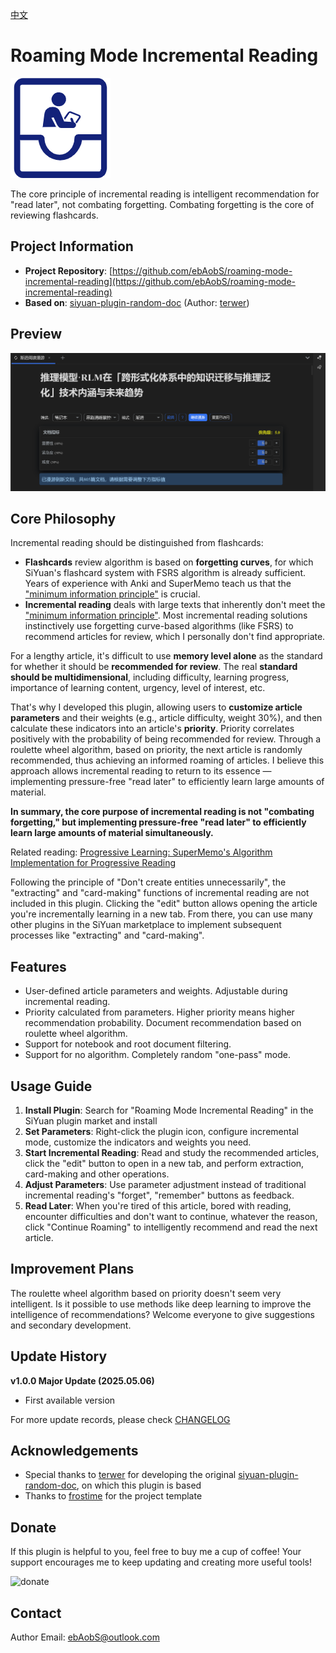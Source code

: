 [中文](README_zh_CN.md)

# Roaming Mode Incremental Reading

<img src="./icon.png" width="160" height="160" alt="icon">

The core principle of incremental reading is intelligent recommendation for "read later", not combating forgetting. Combating forgetting is the core of reviewing flashcards.

## Project Information

- **Project Repository**: [https://github.com/ebAobS/roaming-mode-incremental-reading](https://github.com/ebAobS/roaming-mode-incremental-reading)
- **Based on**: [siyuan-plugin-random-doc](https://github.com/terwer/siyuan-plugin-random-doc.git) (Author: [terwer](https://github.com/terwer))

## Preview

![preview.png](./preview.png)

## Core Philosophy

Incremental reading should be distinguished from flashcards:

- **Flashcards** review algorithm is based on **forgetting curves**, for which SiYuan's flashcard system with FSRS algorithm is already sufficient. Years of experience with Anki and SuperMemo teach us that the ["minimum information principle"](https://www.kancloud.cn/ankigaokao/incremental_learning/2454060#_30) is crucial.
- **Incremental reading** deals with large texts that inherently don't meet the ["minimum information principle"](https://www.kancloud.cn/ankigaokao/incremental_learning/2454060#_30). Most incremental reading solutions instinctively use forgetting curve-based algorithms (like FSRS) to recommend articles for review, which I personally don't find appropriate.

For a lengthy article, it's difficult to use **memory level alone** as the standard for whether it should be **recommended for review**. The real **standard should be multidimensional**, including difficulty, learning progress, importance of learning content, urgency, level of interest, etc.

That's why I developed this plugin, allowing users to **customize article parameters** and their weights (e.g., article difficulty, weight 30%), and then calculate these indicators into an article's **priority**. Priority correlates positively with the probability of being recommended for review. Through a roulette wheel algorithm, based on priority, the next article is randomly recommended, thus achieving an informed roaming of articles. I believe this approach allows incremental reading to return to its essence — implementing pressure-free "read later" to efficiently learn large amounts of material.

**In summary, the core purpose of incremental reading is not "combating forgetting," but implementing pressure-free "read later" to efficiently learn large amounts of material simultaneously.**

Related reading: [Progressive Learning: SuperMemo's Algorithm Implementation for Progressive Reading](https://zhuanlan.zhihu.com/p/307996163)

Following the principle of "Don't create entities unnecessarily", the "extracting" and "card-making" functions of incremental reading are not included in this plugin. Clicking the "edit" button allows opening the article you're incrementally learning in a new tab. From there, you can use many other plugins in the SiYuan marketplace to implement subsequent processes like "extracting" and "card-making".

## Features

- User-defined article parameters and weights. Adjustable during incremental reading.
- Priority calculated from parameters. Higher priority means higher recommendation probability. Document recommendation based on roulette wheel algorithm.
- Support for notebook and root document filtering.
- Support for no algorithm. Completely random "one-pass" mode.

## Usage Guide

1. **Install Plugin**: Search for "Roaming Mode Incremental Reading" in the SiYuan plugin market and install
2. **Set Parameters**: Right-click the plugin icon, configure incremental mode, customize the indicators and weights you need.
3. **Start Incremental Reading**: Read and study the recommended articles, click the "edit" button to open in a new tab, and perform extraction, card-making and other operations.
4. **Adjust Parameters**: Use parameter adjustment instead of traditional incremental reading's "forget", "remember" buttons as feedback.
5. **Read Later**: When you're tired of this article, bored with reading, encounter difficulties and don't want to continue, whatever the reason, click "Continue Roaming" to intelligently recommend and read the next article.

## Improvement Plans

The roulette wheel algorithm based on priority doesn't seem very intelligent. Is it possible to use methods like deep learning to improve the intelligence of recommendations? Welcome everyone to give suggestions and secondary development.

## Update History

**v1.0.0 Major Update (2025.05.06)**

- First available version

For more update records, please check [CHANGELOG](https://github.com/ebAobS/roaming-mode-incremental-reading/blob/main/CHANGELOG.md)

## Acknowledgements

- Special thanks to [terwer](https://github.com/terwer) for developing the original [siyuan-plugin-random-doc](https://github.com/terwer/siyuan-plugin-random-doc.git), on which this plugin is based
- Thanks to [frostime](https://github.com/siyuan-note/plugin-sample-vite-svelte) for the project template

## Donate

If this plugin is helpful to you, feel free to buy me a cup of coffee! Your support encourages me to keep updating and creating more useful tools!

<div>
<img src="https://cdn.jsdelivr.net/gh/ebAobS/pics@main/donate.png" alt="donate" style="height:300px;" />
</div>

## Contact

Author Email: ebAobS@outlook.com